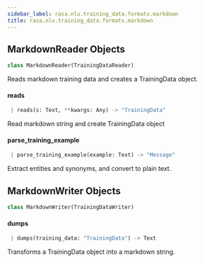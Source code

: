 ```yaml
---
sidebar_label: rasa.nlu.training_data.formats.markdown
title: rasa.nlu.training_data.formats.markdown
---
```


## MarkdownReader Objects

```python
class MarkdownReader(TrainingDataReader)
```

Reads markdown training data and creates a TrainingData object.

#### reads

```python
 | reads(s: Text, **kwargs: Any) -> "TrainingData"
```

Read markdown string and create TrainingData object

#### parse\_training\_example

```python
 | parse_training_example(example: Text) -> "Message"
```

Extract entities and synonyms, and convert to plain text.

## MarkdownWriter Objects

```python
class MarkdownWriter(TrainingDataWriter)
```

#### dumps

```python
 | dumps(training_data: "TrainingData") -> Text
```

Transforms a TrainingData object into a markdown string.


